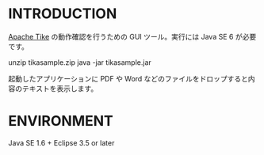 # INTRODUCTION
[Apache Tike](http://tika.apache.org/) の動作確認を行うための GUI ツール。実行には Java SE 6 が必要です。

 unzip tikasample.zip
 java -jar tikasample.jar

起動したアプリケーションに PDF や Word などのファイルをドロップすると内容のテキストを表示します。

# ENVIRONMENT
Java SE 1.6 + Eclipse 3.5 or later
